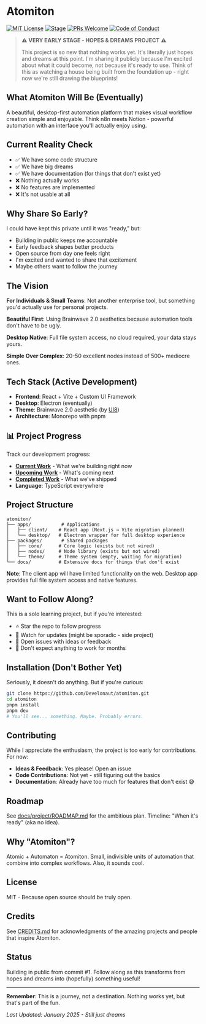 # Atomiton

[![MIT License](https://img.shields.io/badge/License-MIT-blue.svg)](LICENSE)
[![Stage](https://img.shields.io/badge/Stage-Pre--Alpha-red.svg)]()
[![PRs Welcome](https://img.shields.io/badge/PRs-welcome-brightgreen.svg)](CONTRIBUTING.md)
[![Code of Conduct](https://img.shields.io/badge/Code%20of-Conduct-ff69b4.svg)](CODE_OF_CONDUCT.md)

> **⚠️ VERY EARLY STAGE - HOPES & DREAMS PROJECT ⚠️**
>
> This project is so new that nothing works yet. It's literally just hopes and dreams at this point. I'm sharing it publicly because I'm excited about what it could become, not because it's ready to use. Think of this as watching a house being built from the foundation up - right now we're still drawing the blueprints!

## What Atomiton Will Be (Eventually)

A beautiful, desktop-first automation platform that makes visual workflow creation simple and enjoyable. Think n8n meets Notion - powerful automation with an interface you'll actually enjoy using.

## Current Reality Check

- ✅ We have some code structure
- ✅ We have big dreams
- ✅ We have documentation (for things that don't exist yet)
- ❌ Nothing actually works
- ❌ No features are implemented
- ❌ It's not usable at all

## Why Share So Early?

I could have kept this private until it was "ready," but:

- Building in public keeps me accountable
- Early feedback shapes better products
- Open source from day one feels right
- I'm excited and wanted to share that excitement
- Maybe others want to follow the journey

## The Vision

**For Individuals & Small Teams**: Not another enterprise tool, but something you'd actually use for personal projects.

**Beautiful First**: Using Brainwave 2.0 aesthetics because automation tools don't have to be ugly.

**Desktop Native**: Full file system access, no cloud required, your data stays yours.

**Simple Over Complex**: 20-50 excellent nodes instead of 500+ mediocre ones.

## Tech Stack (Active Development)

- **Frontend**: React + Vite + Custom UI Framework
- **Desktop**: Electron (eventually)
- **Theme**: Brainwave 2.0 aesthetic (by [UI8](https://ui8.net))
- **Architecture**: Monorepo with pnpm

## 📊 Project Progress

Track our development progress:

- **[Current Work](./CURRENT.md)** - What we're building right now
- **[Upcoming Work](./NEXT.md)** - What's coming next
- **[Completed Work](./COMPLETED.md)** - What we've shipped
- **Language**: TypeScript everywhere

## Project Structure

```
atomiton/
├── apps/           # Applications
│   ├── client/    # React app (Next.js → Vite migration planned)
│   └── desktop/   # Electron wrapper for full desktop experience
├── packages/       # Shared packages
│   ├── core/      # Core logic (exists but not wired)
│   ├── nodes/     # Node library (exists but not wired)
│   └── theme/     # Theme system (empty, waiting for migration)
└── docs/          # Extensive docs for things that don't exist
```

**Note**: The client app will have limited functionality on the web. Desktop app provides full file system access and native features.

## Want to Follow Along?

This is a solo learning project, but if you're interested:

- ⭐ Star the repo to follow progress
- 👀 Watch for updates (might be sporadic - side project)
- 💬 Open issues with ideas or feedback
- 🚫 Don't expect anything to work for months

## Installation (Don't Bother Yet)

Seriously, it doesn't do anything. But if you're curious:

```bash
git clone https://github.com/Develonaut/atomiton.git
cd atomiton
pnpm install
pnpm dev
# You'll see... something. Maybe. Probably errors.
```

## Contributing

While I appreciate the enthusiasm, the project is too early for contributions. For now:

- **Ideas & Feedback**: Yes please! Open an issue
- **Code Contributions**: Not yet - still figuring out the basics
- **Documentation**: Already have too much for features that don't exist 😅

## Roadmap

See [docs/project/ROADMAP.md](docs/project/ROADMAP.md) for the ambitious plan. Timeline: "When it's ready" (aka no idea).

## Why "Atomiton"?

Atomic + Automaton = Atomiton. Small, indivisible units of automation that combine into complex workflows. Also, it sounds cool.

## License

MIT - Because open source should be truly open.

## Credits

See [CREDITS.md](CREDITS.md) for acknowledgments of the amazing projects and people that inspire Atomiton.

## Status

Building in public from commit #1. Follow along as this transforms from hopes and dreams into (hopefully) something useful!

---

**Remember**: This is a journey, not a destination. Nothing works yet, but that's part of the fun.

_Last Updated: January 2025 - Still just dreams_
